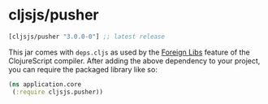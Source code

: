 # cljsjs/pusher

[](dependency)
```clojure
[cljsjs/pusher "3.0.0-0"] ;; latest release
```
[](/dependency)

This jar comes with `deps.cljs` as used by the [Foreign Libs][flibs]
feature
of the ClojureScript compiler. After adding the above dependency to
your project, you can require the packaged library like so:

```clojure
(ns application.core
 (:require cljsjs.pusher))
```

[flibs]: https://clojurescript.org/reference/packaging-foreign-deps
